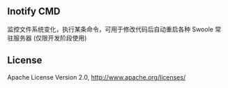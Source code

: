 ## Inotify CMD

监控文件系统变化，执行某条命令，可用于修改代码后自动重启各种 Swoole 常驻服务器 (仅限开发阶段使用)


## License

Apache License Version 2.0, http://www.apache.org/licenses/

